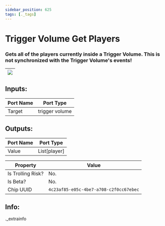 ```yaml
---
sidebar_position: 625
tags: [._tags]
---
```


# Trigger Volume Get Players


### Gets all of the players currently inside a Trigger Volume. This is not synchronized with the Trigger Volume's events!

| ![](https://images-ext-2.discordapp.net/external/MPmIaQzlEPmgGWlgi-WxBBXt0Bjv_zWPkg1y1f_sy3s/https/www.recroomcircuits.com/image/circuit/absolute-value?width=206&height=108) |
|-----|

## Inputs:
| Port Name | Port Type |
|-----------|-----------|
| Target | trigger volume |

## Outputs:
| Port Name | Port Type |
|-----------|-----------|
| Value | List[player] | 

| Property  | Value |
|-------------------|-----------|
| Is Trolling Risk? | No. |
| Is Beta? | No. |
| Chip UUID | `4c23af85-e05c-4be7-a708-c2f0cc67ebec` |

## Info:
._extrainfo
